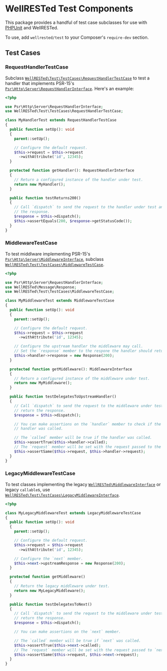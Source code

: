# WellRESTed Test Components

This package provides a handful of test case subclasses for use with [PHPUnit](https://phpunit.de/) and WellRESTed.

To use, add `wellrested/test` to your Composer's `require-dev` section.

## Test Cases

### RequestHandlerTestCase

Subclass [`WellRESTed\Test\TestCases\RequestHandlerTestCase`](src/TestCases/RequestHandlerTestCase.php) to test a handler that implements PSR-15's [`Psr\Http\Server\RequestHandlerInterface`](https://www.php-fig.org/psr/psr-15/#21-psrhttpserverrequesthandlerinterface). Here's an example:

```php
<?php

use Psr\Http\Server\RequestHandlerInterface;
use WellRESTed\Test\TestCases\RequestHandlerTestCase;

class MyHandlerTest extends RequestHandlerTestCase
{
  public function setUp(): void
  {
    parent::setUp();

    // Configure the default request.
    $this->request = $this->request
      ->withAttribute('id', 12345);
  }

  protected function getHandler(): RequestHandlerInterface
  {
    // Return a configured instance of the handler under test.
    return new MyHandler();
  }

  public function testReturns200()
  {
    // Call `dispatch` to send the request to the handler under test and return
    // the response.
    $response = $this->dispatch();
    $this->assertEquals(200, $response->getStatusCode());
  }
}
```

### MiddlewareTestCase

To test middlware implementing PSR-15's [`Psr\Http\Server\MiddlewareInterface`](https://www.php-fig.org/psr/psr-15/#22-psrhttpservermiddlewareinterface), subclass [`WellRESTed\Test\TestCases\MiddlewareTestCase`](src/TestCases/MiddlewareTestCase.php).

```php
<?php

use Psr\Http\Server\RequestHandlerInterface;
use WellRESTed\Message\Response;
use WellRESTed\Test\TestCases\MiddlewareTestCase;

class MyMiddlewareTest extends MiddlewareTestCase
{
  public function setUp(): void
  {
    parent::setUp();

    // Configure the default request.
    $this->request = $this->request
      ->withAttribute('id', 12345);

    // Configure the upstream handler the middleware may call.
    // Set the `response` member to the respone the handler should return.
    $this->handler->response = new Response(200);
  }

  protected function getMiddleware(): MiddlewareInterface
  {
    // Return a configured instance of the middleware under test.
    return new MyMiddleware();
  }

  public function testDelegatesToUpstreamHandler()
  {
    // Call `dispatch` to send the request to the middleware under test and
    // return the response.
    $response = $this->dispatch();

    // You can make assertions on the `handler` member to check if the upstream
    // handler was called.

    // The `called` member will be true if the handler was called.
    $this->assertTrue($this->handler->called);
    // The `request` member will be set with the request passed to the handler.
    $this->assertSame($this->request, $this->handler->request);
  }
}
```

### LegacyMiddlewareTestCase

To test classes implementing the legacy [`WellRESTed\MiddlewareInterface`](https://github.com/wellrestedphp/wellrested/blob/master/src/MiddlewareInterface.php) or legacy `callable`s, use [`WellRESTed\Test\TestCases\LegacyMiddlewareInterface`](src/TestCases/LegacyMiddlewareTestCase.php).

```php
<?php

class MyLegacyMiddlewareTest extends LegacyMiddlewareTestCase
{
  public function setUp(): void
  {
    parent::setUp();

    // Configure the default request.
    $this->request = $this->request
      ->withAttribute('id', 12345);

    // Configure the `next` member.
    $this->next->upstreamResponse = new Response(200);
  }

  protected function getMiddleware()
  {
    // Return the legacy middleware under test.
    return new MyLegacyMiddleware();
  }

  public function testDelegatesToNext()
  {
    // Call `dispatch` to send the request to the middleware under test and
    // return the response.
    $response = $this->dispatch();

    // You can make assertions on the `next` member.

    // The `called` member will be true if `next` was called.
    $this->assertTrue($this->next->called);
    // The `request` member will be set with the request passed to `next`.
    $this->assertSame($this->request, $this->next->request);
  }
}
```
